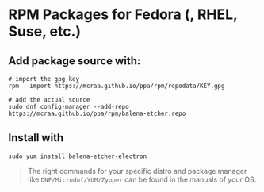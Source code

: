 # RPM Packages for Fedora (, RHEL, Suse, etc.)

## Add package source with:
```
# import the gpg key
rpm --import https://mcraa.github.io/ppa/rpm/repodata/KEY.gpg

# add the actual source
sudo dnf config-manager --add-repo https://mcraa.github.io/ppa/rpm/balena-etcher.repo

```
## Install with
```
sudo yum install balena-etcher-electron
```

> The right commands for your specific distro and package manager like `DNF/Microdnf/YUM/Zypper` can be found in the manuals of your OS. 